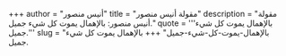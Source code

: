 +++
author = "أنيس منصور"
title = "مقولة أنيس منصور"
description = "مقولة أنيس منصور: بالإهمال يموت كل شيء جميل."
quote = '''بالإهمال يموت كل شيء جميل.'''
slug = "بالإهمال-يموت-كل-شيء-جميل"
+++
بالإهمال يموت كل شيء جميل.
